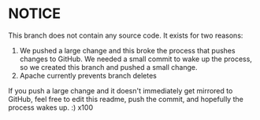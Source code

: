<!-- Licensed to the Apache Software Foundation (ASF) under one
or more contributor license agreements.  See the NOTICE file
distributed with this work for additional information
regarding copyright ownership.  The ASF licenses this file
to you under the Apache License, Version 2.0 (the
"License"); you may not use this file except in compliance
with the License.  You may obtain a copy of the License at

  http://www.apache.org/licenses/LICENSE-2.0

Unless required by applicable law or agreed to in writing,
software distributed under the License is distributed on an
"AS IS" BASIS, WITHOUT WARRANTIES OR CONDITIONS OF ANY
KIND, either express or implied.  See the License for the
specific language governing permissions and limitations
under the License. -->

# NOTICE

This branch does not contain any source code.  It exists for two reasons:

1. We pushed a large change and this broke the process that pushes changes to GitHub.  We needed a small commit to wake up the process, so we created this branch and pushed a small change.
2. Apache currently prevents branch deletes



If you push a large change and it doesn't immediately get mirrored to GitHub, feel free to edit this readme, push the commit, and hopefully the process wakes up. :) x100 
